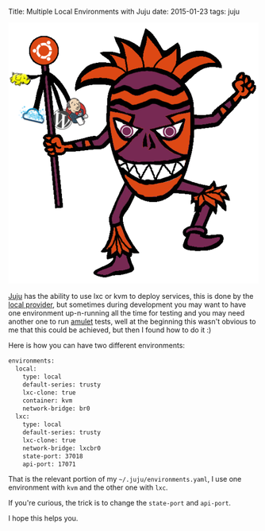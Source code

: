 Title: Multiple Local Environments with Juju
date: 2015-01-23
tags: juju

![juju man](/images/JuJu-man.png)

[Juju](https://juju.ubuntu.com/) has the ability to use lxc or kvm to deploy
services, this is done by the
[local provider](https://juju.ubuntu.com/docs/config-local.html), but
sometimes during development you may want to have one environment up-n-running
all the time for testing and you may need another one to run
[amulet](https://juju.ubuntu.com/docs/tools-amulet.html) tests, well at the
beginning this wasn't obvious to me that this could be achieved, but then I
found how to do it :)

Here is how you can have two different environments:

    environments:
      local:
        type: local
        default-series: trusty
        lxc-clone: true
        container: kvm
        network-bridge: br0
      lxc:
        type: local
        default-series: trusty
        lxc-clone: true
        network-bridge: lxcbr0
        state-port: 37018
        api-port: 17071

That is the relevant portion of my `~/.juju/environments.yaml`, I use one environment with `kvm` and the other one with `lxc`.

If you're curious, the trick is to change the `state-port` and `api-port`.

I hope this helps you.
